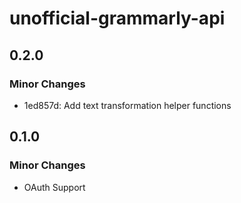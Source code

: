# unofficial-grammarly-api

## 0.2.0

### Minor Changes

- 1ed857d: Add text transformation helper functions

## 0.1.0

### Minor Changes

- OAuth Support
